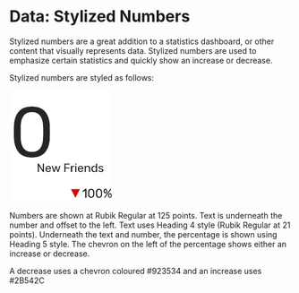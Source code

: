 # Data: Stylized Numbers

Stylized numbers are a great addition to a statistics dashboard, or other content that visually represents data. Stylized numbers are used to emphasize certain statistics and quickly show an increase or decrease. 

Stylized numbers are styled as follows:

![](.gitbook/assets/group-214.png)

Numbers are shown at Rubik Regular at 125 points. Text is underneath the number and offset to the left. Text uses Heading 4 style \(Rubik Regular at 21 points\). Underneath the text and number, the percentage is shown using Heading 5 style. The chevron on the left of the percentage shows either an increase or decrease. 

A decrease uses a chevron coloured \#923534 and an increase uses \#2B542C



               

